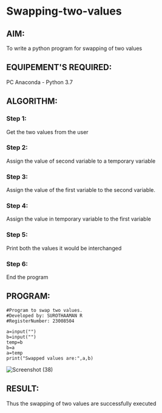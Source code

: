 # Swapping-two-values
## AIM:
To write a python program for swapping of two values
## EQUIPEMENT'S REQUIRED: 
PC
Anaconda - Python 3.7
## ALGORITHM: 
### Step 1:
Get the two values from the user
### Step 2: 
Assign the value of second variable to a temporary variable 
### Step 3: 
Assign the value of the first variable to the second variable.
### Step 4:  
Assign the value in temporary variable to the first variable
### Step 5: 
Print both the values it would be interchanged
### Step 6: 
End the program
## PROGRAM:
```
#Program to swap two values.
#Developed by: SUROTHAAMAN R
#RegisterNumber: 23008504

a=input("")
b=input("")
temp=b
b=a
a=temp
print("Swapped values are:",a,b)
```
![Screenshot (38)](https://github.com/surothaaman/Swapping-two-values/assets/133313653/56208604-ca47-4e78-aa03-0b553fc542b8)



## RESULT:
Thus the swapping of two values are successfully executed



